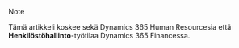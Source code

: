 > [!NOTE]
> Tämä artikkeli koskee sekä Dynamics 365 Human Resourcesia että **Henkilöstöhallinto**-työtilaa Dynamics 365 Financessa.